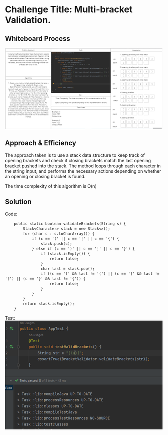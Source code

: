 # Challenge Title: Multi-bracket Validation.
<!-- Description of the challenge -->

## Whiteboard Process
<!-- Embedded whiteboard image -->
![](cc13w.PNG)
## Approach & Efficiency
<!-- What approach did you take? Why? What is the Big O space/time for this approach? -->
The approach taken is to use a stack data structure to keep track of opening brackets and check if closing brackets match the last opening bracket pushed into the stack. The method loops through each character in the string input, and performs the necessary actions depending on whether an opening or closing bracket is found.

The time complexity of this algorithm is O(n)
## Solution
<!-- Show how to run your code, and examples of it in action -->
Code:
```
    public static boolean validateBrackets(String s) {
        Stack<Character> stack = new Stack<>();
        for (char c : s.toCharArray()) {
            if (c == '(' || c == '[' || c == '{') {
                stack.push(c);
            } else if (c == ')' || c == ']' || c == '}') {
                if (stack.isEmpty()) {
                    return false;
                }
                char last = stack.pop();
                if ((c == ')' && last != '(') || (c == ']' && last != '[') || (c == '}' && last != '{')) {
                    return false;
                }
            }
        }
        return stack.isEmpty();
    }              
```         
 Test:    
![](cc13test.PNG)